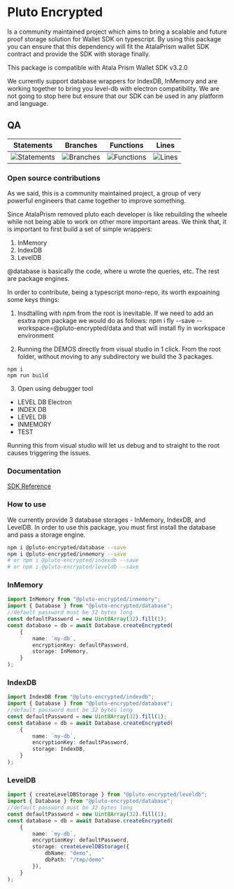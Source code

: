 # Pluto Encrypted
Is a community maintained project which aims to bring a scalable and future proof storage solution for Wallet SDK on typescript. By using this package you can ensure that this dependency will fit the AtalaPrism wallet SDK contract and provide the SDK with storage finally.

This package is compatible with Atala Prism Wallet SDK v3.2.0

We currently support database wrappers for IndexDB, InMemory and are working together to bring you level-db with electron compatibility.
We are not going to stop here but ensure that our SDK can be used in any platform and language.

## QA
| Statements                  | Branches                | Functions                 | Lines             |
| --------------------------- | ----------------------- | ------------------------- | ----------------- |
| ![Statements](https://img.shields.io/badge/statements-94.5%25-brightgreen.svg?style=flat) | ![Branches](https://img.shields.io/badge/branches-88.88%25-yellow.svg?style=flat) | ![Functions](https://img.shields.io/badge/functions-92.85%25-brightgreen.svg?style=flat) | ![Lines](https://img.shields.io/badge/lines-94.23%25-brightgreen.svg?style=flat) |

### Open source contributions
As we said, this is a community maintained project, a group of very powerful engineers that came together to improve something. 

Since AtalaPrism removed pluto each developer is like rebuilding the wheele while not being able to work on other more important areas. We think that, it is important to first build a set of simple wrappers:

1. InMemory
2. IndexDB
3. LevelDB

@database is basically the code, where u wrote the queries, etc. The rest are package engines.

In order to contribute, being a typescript mono-repo, its worth expoaining some keys things:

1. Insdtalling with npm from the root is inevitable. If we need to add an esxtra npm package we would do as follows:
npm i fly --save --workspace=@pluto-encrypted/data and that will install fly in workspace environment

2. Running the DEMOS directly from visual studio in 1 click.
From the root folder, without moving to any subdirectory we build the 3 packages.


```
npm i 
npm run build
```

3. Open using debugger tool
* LEVEL DB Electron
* INDEX DB
* LEVEL DB
* INMEMORY
* TEST

Running this from visual studio will let us debug and to straight to the root causes triggering the issues.



### Documentation

[SDK Reference](https://github.com/elribonazo/pluto-encrypted/blob/master/packages/database/modules.md)

### How to use

We currently provide 3 database storages - InMemory, IndexDB, and LevelDB.
In order to use this package, you must first install the database and pass a storage engine.

```bash
npm i @pluto-encrypted/database --save
npm i @pluto-encrypted/inmemory --save
# or npm i @pluto-encrypted/indexdb --save
# or npm i @pluto-encrypted/leveldb --save
```

### InMemory

```typescript
import InMemory from "@pluto-encrypted/inmemory";
import { Database } from "@pluto-encrypted/database";
//default password must be 32 bytes long
const defaultPassword = new Uint8Array(32).fill(1);
const database = db = await Database.createEncrypted(
    {
        name: `my-db`,
        encryptionKey: defaultPassword,
        storage: InMemory,
    }
);
```

### IndexDB

```typescript
import IndexDB from "@pluto-encrypted/indexdb";
import { Database } from "@pluto-encrypted/database";
//default password must be 32 bytes long
const defaultPassword = new Uint8Array(32).fill(1);
const database = db = await Database.createEncrypted(
    {
        name: `my-db`,
        encryptionKey: defaultPassword,
        storage: IndexDB,
    }
);
```

### LevelDB

```typescript
import { createLevelDBStorage } from "@pluto-encrypted/leveldb";
import { Database } from "@pluto-encrypted/database";
//default password must be 32 bytes long
const defaultPassword = new Uint8Array(32).fill(1);
const database = db = await Database.createEncrypted(
    {
        name: `my-db`,
        encryptionKey: defaultPassword,
        storage: createLevelDBStorage({ 
            dbName: "demo",
            dbPath: "/tmp/demo" 
        }),
    }
);
```

